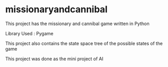 # missionaryandcannibal
This project has the missionary and cannibal game written in Python

Library Used : Pygame

This project also contains the state space tree of the possible states of the game

This project was done as the mini project of AI
